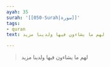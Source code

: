 ```yaml
---
ayah: 35
surah: '[[050-Surah|سورة]]'
tags:
- quran
text: لهم ما يشاءون فيها ولدينا مزيد

---
```

> لهم ما يشاءون فيها ولدينا مزيد
